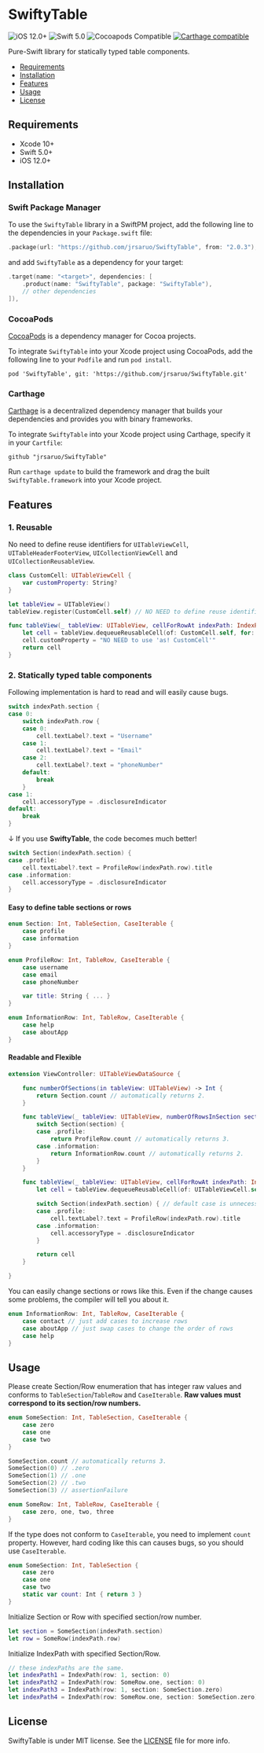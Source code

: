 # SwiftyTable
![iOS 12.0+](https://img.shields.io/badge/platform-iOS%2012%2B-blue.svg?style=flat)
![Swift 5.0](https://img.shields.io/badge/Swift-5.0-orange.svg?style=flat)
![Cocoapods Compatible](https://img.shields.io/cocoapods/v/SwiftyTable.svg)
[![Carthage compatible](https://img.shields.io/badge/Carthage-compatible-4BC51D.svg?style=flat)](https://github.com/Carthage/Carthage)

Pure-Swift library for statically typed table components.
- [Requirements](#requirements)
- [Installation](#installation)
- [Features](#features)
- [Usage](#usage)
- [License](#license)


## Requirements
* Xcode 10+
* Swift 5.0+
* iOS 12.0+

## Installation

### Swift Package Manager

To use the `SwiftyTable` library in a SwiftPM project, add the following line to the dependencies in your `Package.swift` file:

```swift
.package(url: "https://github.com/jrsaruo/SwiftyTable", from: "2.0.3"),
```

and add `SwiftyTable` as a dependency for your target:

```swift
.target(name: "<target>", dependencies: [
    .product(name: "SwiftyTable", package: "SwiftyTable"),
    // other dependencies
]),
```

### CocoaPods
[CocoaPods](http://cocoapods.org) is a dependency manager for Cocoa projects.

To integrate `SwiftyTable` into your Xcode project using CocoaPods, add the following line to your `Podfile` and run `pod install`.

```
pod 'SwiftyTable', git: 'https://github.com/jrsaruo/SwiftyTable.git'
```

### Carthage
[Carthage](https://github.com/Carthage/Carthage) is a decentralized dependency manager that builds your dependencies and provides you with binary frameworks.

To integrate `SwiftyTable` into your Xcode project using Carthage, specify it in your `Cartfile`:

```ogdl
github "jrsaruo/SwiftyTable"
```

Run `carthage update` to build the framework and drag the built `SwiftyTable.framework` into your Xcode project.


## Features
### 1. Reusable
No need to define reuse identifiers for `UITableViewCell`, `UITableHeaderFooterView`, `UICollectionViewCell` and `UICollectionReusableView`.

```swift
class CustomCell: UITableViewCell {
    var customProperty: String?
}

let tableView = UITableView()
tableView.register(CustomCell.self) // NO NEED to define reuse identifier!

func tableView(_ tableView: UITableView, cellForRowAt indexPath: IndexPath) -> UITableViewCell {
    let cell = tableView.dequeueReusableCell(of: CustomCell.self, for: indexPath)
    cell.customProperty = "NO NEED to use 'as! CustomCell'"
    return cell
}

```


### 2. Statically typed table components
Following implementation is hard to read and will easily cause bugs.
```swift
switch indexPath.section {
case 0:
    switch indexPath.row {
    case 0:
        cell.textLabel?.text = "Username"
    case 1:
        cell.textLabel?.text = "Email"
    case 2:
        cell.textLabel?.text = "phoneNumber"
    default:
        break
    }
case 1:
    cell.accessoryType = .disclosureIndicator
default:
    break
}
```

↓ If you use **SwiftyTable**, the code becomes much better!
```swift
switch Section(indexPath.section) {
case .profile:
    cell.textLabel?.text = ProfileRow(indexPath.row).title
case .information:
    cell.accessoryType = .disclosureIndicator
}
```

#### Easy to define table sections or rows
```swift
enum Section: Int, TableSection, CaseIterable {
    case profile
    case information
}

enum ProfileRow: Int, TableRow, CaseIterable {
    case username
    case email
    case phoneNumber

    var title: String { ... }
}

enum InformationRow: Int, TableRow, CaseIterable {
    case help
    case aboutApp
}
```

#### Readable and Flexible
```swift
extension ViewController: UITableViewDataSource {

    func numberOfSections(in tableView: UITableView) -> Int {
        return Section.count // automatically returns 2.
    }

    func tableView(_ tableView: UITableView, numberOfRowsInSection section: Int) -> Int {
        switch Section(section) {
        case .profile:
            return ProfileRow.count // automatically returns 3.
        case .information:
            return InformationRow.count // automatically returns 2.
        }
    }

    func tableView(_ tableView: UITableView, cellForRowAt indexPath: IndexPath) -> UITableViewCell {
        let cell = tableView.dequeueReusableCell(of: UITableViewCell.self, for: indexPath)

        switch Section(indexPath.section) { // default case is unnecessary.
        case .profile:
            cell.textLabel?.text = ProfileRow(indexPath.row).title
        case .information:
            cell.accessoryType = .disclosureIndicator
        }

        return cell
    }

}
```

You can easily change sections or rows like this. Even if the change causes some problems, the compiler will tell you about it.
```swift
enum InformationRow: Int, TableRow, CaseIterable {
    case contact // just add cases to increase rows
    case aboutApp // just swap cases to change the order of rows
    case help
}
```


## Usage
Please create Section/Row enumeration that has integer raw values and conforms to `TableSection`/`TableRow` and `CaseIterable`.
**Raw values must correspond to its section/row numbers.**
```swift
enum SomeSection: Int, TableSection, CaseIterable {
    case zero
    case one
    case two
}

SomeSection.count // automatically returns 3.
SomeSection(0) // .zero
SomeSection(1) // .one
SomeSection(2) // .two
SomeSection(3) // assertionFailure

enum SomeRow: Int, TableRow, CaseIterable {
    case zero, one, two, three
}
```

If the type does not conform to `CaseIterable`, you need to implement `count` property. However, hard coding like this can causes bugs, so you should use `CaseIterable`.
```swift
enum SomeSection: Int, TableSection {
    case zero
    case one
    case two
    static var count: Int { return 3 }
}
```

Initialize Section or Row with specified section/row number.
```swift
let section = SomeSection(indexPath.section)
let row = SomeRow(indexPath.row)
```

Initialize IndexPath with specified Section/Row.
```swift
// these indexPaths are the same.
let indexPath1 = IndexPath(row: 1, section: 0)
let indexPath2 = IndexPath(row: SomeRow.one, section: 0)
let indexPath3 = IndexPath(row: 1, section: SomeSection.zero)
let indexPath4 = IndexPath(row: SomeRow.one, section: SomeSection.zero)
```


## License
SwiftyTable is under MIT license. See the [LICENSE](LICENSE) file for more info.
